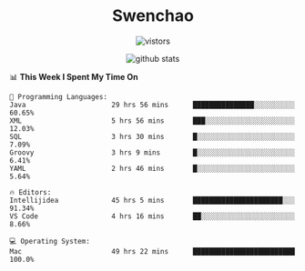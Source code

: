 <h1 align="center">Swenchao</h3>

<p align="center">
  <img src="https://visitor-badge.glitch.me/badge?page_id=Swenchao" alt="vistors" />
</p>

<p align="center">
  <img src="https://github-readme-stats.vercel.app/api?username=Swenchao&count_private=true&show_icons=true&theme=vue-dark&hide_title=true" alt="github stats" />
</p>

<!--START_SECTION:waka-->
📊 **This Week I Spent My Time On** 

```text
💬 Programming Languages: 
Java                     29 hrs 56 mins      ███████████████░░░░░░░░░░   60.65% 
XML                      5 hrs 56 mins       ███░░░░░░░░░░░░░░░░░░░░░░   12.03% 
SQL                      3 hrs 30 mins       █░░░░░░░░░░░░░░░░░░░░░░░░   7.09% 
Groovy                   3 hrs 9 mins        █░░░░░░░░░░░░░░░░░░░░░░░░   6.41% 
YAML                     2 hrs 46 mins       █░░░░░░░░░░░░░░░░░░░░░░░░   5.64%

🔥 Editors: 
Intellijidea             45 hrs 5 mins       ██████████████████████░░░   91.34% 
VS Code                  4 hrs 16 mins       ██░░░░░░░░░░░░░░░░░░░░░░░   8.66%

💻 Operating System: 
Mac                      49 hrs 22 mins      █████████████████████████   100.0%

```


<!--END_SECTION:waka-->
